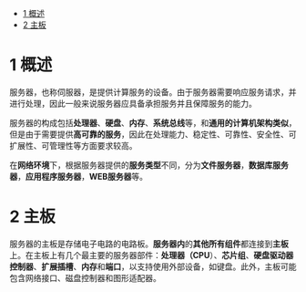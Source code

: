 
<!-- @import "[TOC]" {cmd="toc" depthFrom=1 depthTo=6 orderedList=false} -->

<!-- code_chunk_output -->

* [1 概述](#1-概述)
* [2 主板](#2-主板)

<!-- /code_chunk_output -->

# 1 概述

服务器，也称伺服器，是提供计算服务的设备。由于服务器需要响应服务请求，并进行处理，因此一般来说服务器应具备承担服务并且保障服务的能力。 

服务器的构成包括**处理器**、**硬盘**、**内存**、**系统总线**等，和**通用的计算机架构类似**，但是由于需要提供**高可靠的服务**，因此在处理能力、稳定性、可靠性、安全性、可扩展性、可管理性等方面要求较高。 

在**网络环境**下，根据服务器提供的**服务类型**不同，分为**文件服务器**，**数据库服务器**，**应用程序服务器**，**WEB服务器**等。

# 2 主板

服务器的主板是存储电子电路的电路板。**服务器内**的**其他所有组件**都连接到**主板**上。在主板上有几个最主要的服务器部件：**处理器（CPU**）、**芯片组**、**硬盘驱动器控制器**、**扩展插槽**、**内存**和**端口**，以支持使用外部设备，如键盘。此外，主板可能包含网络接口、磁盘控制器和图形适配器。

